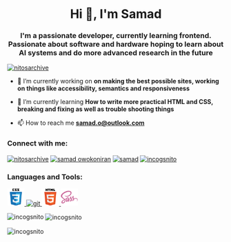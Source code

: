 <h1 align="center">Hi 👋, I'm Samad</h1>
<h3 align="center">I'm a passionate developer, currently learning frontend. Passionate about software and hardware hoping to learn about AI systems and do more advanced research in the future</h3>

<p align="left"> <a href="https://twitter.com/nitosarchive" target="blank"><img src="https://img.shields.io/twitter/follow/nitosarchive?logo=twitter&style=for-the-badge" alt="nitosarchive" /></a> </p>

- 🔭 I’m currently working on **on making the best possible sites, working on things like accessibility, semantics and responsiveness**

- 🌱 I’m currently learning **How to write more practical HTML and CSS, breaking and fixing as well as trouble shooting things**

- 📫 How to reach me **samad.o@outlook.com**

<h3 align="left">Connect with me:</h3>
<p align="left">
<a href="https://twitter.com/nitosarchive" target="blank"><img align="center" src="https://raw.githubusercontent.com/rahuldkjain/github-profile-readme-generator/master/src/images/icons/Social/twitter.svg" alt="nitosarchive" height="30" width="40" /></a>
<a href="https://linkedin.com/in/samad owokoniran" target="blank"><img align="center" src="https://raw.githubusercontent.com/rahuldkjain/github-profile-readme-generator/master/src/images/icons/Social/linked-in-alt.svg" alt="samad owokoniran" height="30" width="40" /></a>
<a href="https://medium.com/samad" target="blank"><img align="center" src="https://raw.githubusercontent.com/rahuldkjain/github-profile-readme-generator/master/src/images/icons/Social/medium.svg" alt="samad" height="30" width="40" /></a>
<a href="https://discord.gg/incogsnito" target="blank"><img align="center" src="https://raw.githubusercontent.com/rahuldkjain/github-profile-readme-generator/master/src/images/icons/Social/discord.svg" alt="incogsnito" height="30" width="40" /></a>
</p>

<h3 align="left">Languages and Tools:</h3>
<p align="left"> <a href="https://www.w3schools.com/css/" target="_blank" rel="noreferrer"> <img src="https://raw.githubusercontent.com/devicons/devicon/master/icons/css3/css3-original-wordmark.svg" alt="css3" width="40" height="40"/> </a> <a href="https://git-scm.com/" target="_blank" rel="noreferrer"> <img src="https://www.vectorlogo.zone/logos/git-scm/git-scm-icon.svg" alt="git" width="40" height="40"/> </a> <a href="https://www.w3.org/html/" target="_blank" rel="noreferrer"> <img src="https://raw.githubusercontent.com/devicons/devicon/master/icons/html5/html5-original-wordmark.svg" alt="html5" width="40" height="40"/> </a> <a href="https://sass-lang.com" target="_blank" rel="noreferrer"> <img src="https://raw.githubusercontent.com/devicons/devicon/master/icons/sass/sass-original.svg" alt="sass" width="40" height="40"/> </a> </p>

<p><img align="left" src="https://github-readme-stats.vercel.app/api/top-langs?username=incogsnito&show_icons=true&locale=en&layout=compact" alt="incogsnito" /></p>

<p>&nbsp;<img align="center" src="https://github-readme-stats.vercel.app/api?username=incogsnito&show_icons=true&locale=en" alt="incogsnito" /></p>

<p><img align="center" src="https://github-readme-streak-stats.herokuapp.com/?user=incogsnito&" alt="incogsnito" /></p>
